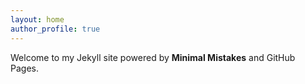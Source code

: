 ```yaml
---
layout: home
author_profile: true
---
```


Welcome to my Jekyll site powered by **Minimal Mistakes** and GitHub Pages.
